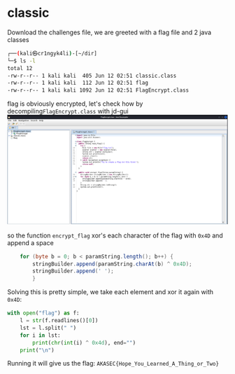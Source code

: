 # classic

Download the challenges file, we are greeted with a flag file and 2 java classes

```bash
┌──(kali㉿cr1ngyk4li)-[~/dir]
└─$ ls -l
total 12
-rw-r--r-- 1 kali kali  405 Jun 12 02:51 classic.class
-rw-r--r-- 1 kali kali  112 Jun 12 02:51 flag
-rw-r--r-- 1 kali kali 1092 Jun 12 02:51 FlagEncrypt.class
```
flag is obviously encrypted, let's check how by decompiling`FlagEncrypt.class` with jd-gui
![img](assets/1.png)

so the function `encrypt_flag` xor's each character of the flag with `0x4D` and append a space

```java
	for (byte b = 0; b < paramString.length(); b++) {
      	stringBuilder.append(paramString.charAt(b) ^ 0x4D);
      	stringBuilder.append(' ');
    	}
```
Solving this is pretty simple, we take each element and xor it again with `0x4D`:

```python
with open("flag") as f:
    l = str(f.readlines()[0])
    lst = l.split(" ")
    for i in lst:
        print(chr(int(i) ^ 0x4d), end="")
    print("\n")
```

Running it will give us the flag: `AKASEC{Hope_You_Learned_A_Thing_or_Two}`

